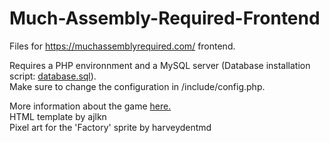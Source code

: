 # Much-Assembly-Required-Frontend
Files for https://muchassemblyrequired.com/ frontend.

Requires a PHP environnment and a MySQL server (Database installation script: [database.sql](https://github.com/simon987/Much-Assembly-Required-Frontend/blob/master/database.sql)).    
Make sure to change the configuration in /include/config.php.    

More information about the game [here.](https://github.com/simon987/Much-Assembly-Required)   
HTML template by ajlkn  
Pixel art for the 'Factory' sprite by harveydentmd   
